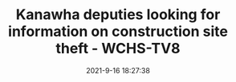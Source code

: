 ---
"title": "Kanawha deputies looking for information on construction site theft - WCHS-TV8"
"date": "2021-9-16 18:27:38"
"feed_name": "GOOGLENEWSCONSTRUCTION"
"feed_website": "https://news.google.com/search?q=construction%2Bincident&hl=en-US&gl=US&ceid=US:en"
"feed_rss": "https://news.google.com/rss/search?q=construction%2Bincident&hl=en-US&gl=US&ceid=US:en"
"link": "https://wchstv.com/news/local/kanawha-deputies-looking-for-information-on-construction-site-theft"
"file": "_posts/2021-1-1-299937ec818feba80d95046618455c56f7356e1b.md"
"accident": "1"
"drilling": "0"
"dead": ""
"injured": ""
---